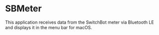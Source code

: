 # SBMeter
This application receives data from the SwitchBot meter via Bluetooth LE and displays it in the menu bar for macOS.

